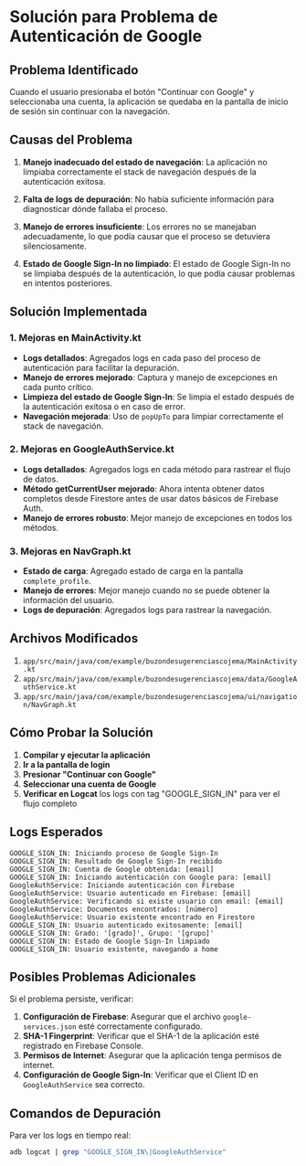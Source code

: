 # Solución para Problema de Autenticación de Google

## Problema Identificado

Cuando el usuario presionaba el botón "Continuar con Google" y seleccionaba una cuenta, la aplicación se quedaba en la pantalla de inicio de sesión sin continuar con la navegación.

## Causas del Problema

1. **Manejo inadecuado del estado de navegación**: La aplicación no limpiaba correctamente el stack de navegación después de la autenticación exitosa.

2. **Falta de logs de depuración**: No había suficiente información para diagnosticar dónde fallaba el proceso.

3. **Manejo de errores insuficiente**: Los errores no se manejaban adecuadamente, lo que podía causar que el proceso se detuviera silenciosamente.

4. **Estado de Google Sign-In no limpiado**: El estado de Google Sign-In no se limpiaba después de la autenticación, lo que podía causar problemas en intentos posteriores.

## Solución Implementada

### 1. Mejoras en MainActivity.kt

- **Logs detallados**: Agregados logs en cada paso del proceso de autenticación para facilitar la depuración.
- **Manejo de errores mejorado**: Captura y manejo de excepciones en cada punto crítico.
- **Limpieza del estado de Google Sign-In**: Se limpia el estado después de la autenticación exitosa o en caso de error.
- **Navegación mejorada**: Uso de `popUpTo` para limpiar correctamente el stack de navegación.

### 2. Mejoras en GoogleAuthService.kt

- **Logs detallados**: Agregados logs en cada método para rastrear el flujo de datos.
- **Método getCurrentUser mejorado**: Ahora intenta obtener datos completos desde Firestore antes de usar datos básicos de Firebase Auth.
- **Manejo de errores robusto**: Mejor manejo de excepciones en todos los métodos.

### 3. Mejoras en NavGraph.kt

- **Estado de carga**: Agregado estado de carga en la pantalla `complete_profile`.
- **Manejo de errores**: Mejor manejo cuando no se puede obtener la información del usuario.
- **Logs de depuración**: Agregados logs para rastrear la navegación.

## Archivos Modificados

1. `app/src/main/java/com/example/buzondesugerenciascojema/MainActivity.kt`
2. `app/src/main/java/com/example/buzondesugerenciascojema/data/GoogleAuthService.kt`
3. `app/src/main/java/com/example/buzondesugerenciascojema/ui/navigation/NavGraph.kt`

## Cómo Probar la Solución

1. **Compilar y ejecutar la aplicación**
2. **Ir a la pantalla de login**
3. **Presionar "Continuar con Google"**
4. **Seleccionar una cuenta de Google**
5. **Verificar en Logcat** los logs con tag "GOOGLE_SIGN_IN" para ver el flujo completo

## Logs Esperados

```
GOOGLE_SIGN_IN: Iniciando proceso de Google Sign-In
GOOGLE_SIGN_IN: Resultado de Google Sign-In recibido
GOOGLE_SIGN_IN: Cuenta de Google obtenida: [email]
GOOGLE_SIGN_IN: Iniciando autenticación con Google para: [email]
GoogleAuthService: Iniciando autenticación con Firebase
GoogleAuthService: Usuario autenticado en Firebase: [email]
GoogleAuthService: Verificando si existe usuario con email: [email]
GoogleAuthService: Documentos encontrados: [número]
GoogleAuthService: Usuario existente encontrado en Firestore
GOOGLE_SIGN_IN: Usuario autenticado exitosamente: [email]
GOOGLE_SIGN_IN: Grado: '[grado]', Grupo: '[grupo]'
GOOGLE_SIGN_IN: Estado de Google Sign-In limpiado
GOOGLE_SIGN_IN: Usuario existente, navegando a home
```

## Posibles Problemas Adicionales

Si el problema persiste, verificar:

1. **Configuración de Firebase**: Asegurar que el archivo `google-services.json` esté correctamente configurado.
2. **SHA-1 Fingerprint**: Verificar que el SHA-1 de la aplicación esté registrado en Firebase Console.
3. **Permisos de Internet**: Asegurar que la aplicación tenga permisos de internet.
4. **Configuración de Google Sign-In**: Verificar que el Client ID en `GoogleAuthService` sea correcto.

## Comandos de Depuración

Para ver los logs en tiempo real:
```bash
adb logcat | grep "GOOGLE_SIGN_IN\|GoogleAuthService"
``` 